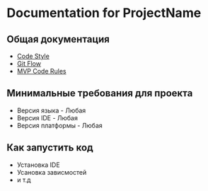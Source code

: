 # Documentation for ProjectName


## Общая документация
- [Code Style](https://github.com/oneGo-inc/BaseDocumentation/blob/main/CodeStyle.md)
- [Git Flow](https://github.com/oneGo-inc/BaseDocumentation/blob/main/GitFlow.md)
- [MVP Code Rules](https://github.com/oneGo-inc/BaseDocumentation/blob/main/MVPCodeRules.md)

## Минимальные требования для проекта 
- Версия языка - Любая
- Версия IDE - Любая
- Версия платформы - Любая

## Как запустить код

- Установка IDE
- Усановка зависмостей 
- и т.д

